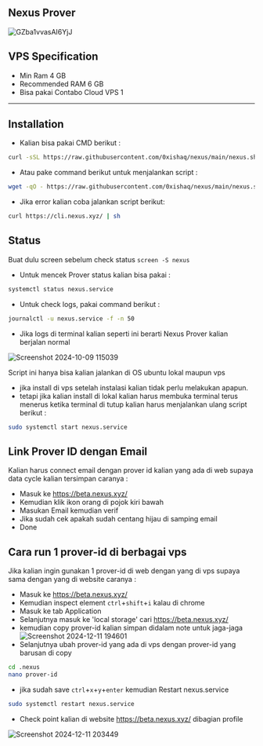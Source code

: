 <h2>Nexus Prover</h2>

![GZba1vvasAI6YjJ](https://github.com/user-attachments/assets/b0c5bd11-e9b3-4cea-8c88-024eac7fae80)

## VPS Specification
- Min Ram 4 GB
- Recommended RAM 6 GB
- Bisa pakai Contabo Cloud VPS 1
---

## Installation
- Kalian bisa pakai CMD berikut :
```bash
curl -sSL https://raw.githubusercontent.com/0xishaq/nexus/main/nexus.sh | bash
```
- Atau pake command berikut untuk menjalankan script :
```bash
wget -qO - https://raw.githubusercontent.com/0xishaq/nexus/main/nexus.sh | bash
```
- Jika error kalian coba jalankan script berikut:
```bash
curl https://cli.nexus.xyz/ | sh
```

## Status
Buat dulu screen sebelum check status `screen -S nexus`
- Untuk mencek Prover status kalian bisa pakai :
```bash
systemctl status nexus.service
```
- Untuk check logs, pakai command berikut :
```bash
journalctl -u nexus.service -f -n 50
```
- Jika logs di terminal kalian seperti ini berarti Nexus Prover kalian berjalan normal

![Screenshot 2024-10-09 115039](https://github.com/user-attachments/assets/3d3065d8-cb88-44ca-88b8-ac072bcf9eff)

Script ini hanya bisa kalian jalankan di OS ubuntu lokal maupun vps
- jika install di vps setelah instalasi kalian tidak perlu melakukan apapun.
- tetapi jika kalian install di lokal kalian harus membuka terminal terus menerus ketika terminal di tutup kalian harus menjalankan ulang script berikut :
```bash
sudo systemctl start nexus.service
```

## Link Prover ID dengan Email
Kalian harus connect email dengan prover id kalian yang ada di web supaya data cycle kalian tersimpan caranya :
- Masuk ke https://beta.nexus.xyz/
- Kemudian klik ikon orang di pojok kiri bawah
- Masukan Email kemudian verif
- Jika sudah cek apakah sudah centang hijau di samping email
- Done

## Cara run 1 prover-id di berbagai vps
Jika kalian ingin gunakan 1 prover-id di web dengan yang di vps supaya sama dengan yang di website caranya :
- Masuk ke https://beta.nexus.xyz/
- Kemudian inspect element `ctrl`+`shift`+`i` kalau di chrome
- Masuk ke tab Application
- Selanjutnya masuk ke 'local storage' cari https://beta.nexus.xyz/
- kemudian copy prover-id kalian simpan didalam note untuk jaga-jaga
![Screenshot 2024-12-11 194601](https://github.com/user-attachments/assets/afe91f5a-59ce-4b61-b280-7c33a64dbf47)
- Selanjutnya ubah prover-id yang ada di vps dengan prover-id yang barusan di copy
```bash
cd .nexus
nano prover-id
```
- jika sudah save `ctrl`+`x`+`y`+`enter` kemudian Restart nexus.service
```bash
sudo systemctl restart nexus.service
```
- Check point kalian di website https://beta.nexus.xyz/ dibagian profile

![Screenshot 2024-12-11 203449](https://github.com/user-attachments/assets/c20bb508-7ec1-42ef-9db9-5fb8c6683e77)

